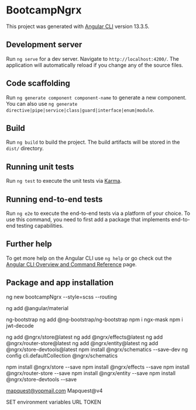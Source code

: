 # BootcampNgrx

This project was generated with [Angular CLI](https://github.com/angular/angular-cli) version 13.3.5.

## Development server

Run `ng serve` for a dev server. Navigate to `http://localhost:4200/`. The application will automatically reload if you change any of the source files.

## Code scaffolding

Run `ng generate component component-name` to generate a new component. You can also use `ng generate directive|pipe|service|class|guard|interface|enum|module`.

## Build

Run `ng build` to build the project. The build artifacts will be stored in the `dist/` directory.

## Running unit tests

Run `ng test` to execute the unit tests via [Karma](https://karma-runner.github.io).

## Running end-to-end tests

Run `ng e2e` to execute the end-to-end tests via a platform of your choice. To use this command, you need to first add a package that implements end-to-end testing capabilities.

## Further help

To get more help on the Angular CLI use `ng help` or go check out the [Angular CLI Overview and Command Reference](https://angular.io/cli) page.

## Package and app installation
ng new bootcampNgrx --style=scss --routing

ng add @angular/material

ng-bootstrap
ng add @ng-bootstrap/ng-bootstrap
npm i ngx-mask
npm i jwt-decode

ng add @ngrx/store@latest
ng add @ngrx/effects@latest
ng add @ngrx/router-store@latest
ng add @ngrx/entity@latest
ng add @ngrx/store-devtools@latest
npm install @ngrx/schematics --save-dev
ng config cli.defaultCollection @ngrx/schematics

npm install @ngrx/store --save
npm install @ngrx/effects --save
npm install @ngrx/router-store --save
npm install @ngrx/entity --save
npm install @ngrx/store-devtools --save

mapquest@yopmail.com
Mapquest@v4

SET environment variables
URL
TOKEN
